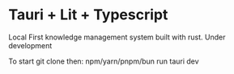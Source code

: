 # Tauri + Lit + Typescript

Local First knowledge management system built with rust.
Under development

To start git clone then:
npm/yarn/pnpm/bun run tauri dev